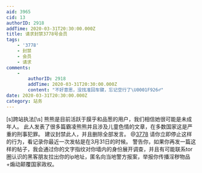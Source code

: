 ```yaml
---
aid: 3965
cid: 13
authorID: 2918
addTime: 2020-03-31T20:30:00.000Z
title: 请求封禁3778号会员
tags:
    - '3778'
    - 封禁
    - 会员
    - 请求
comments:
    -
        authorID: 2918
        addTime: 2020-03-31T20:30:00.000Z
        content: "不好意思，没找准回车键，忘记空行了\U0001F926‍♂️"
date: 2020-03-31T20:30:00.000Z
category: 站务
---
```


\[s\]跨站执法\[\\s\] 熊熊是目前活跃于膜乎和品葱的用户，我们相信她很可能是未成年人。 此人发表了很多篇霸凌熊熊并且涉及儿童色情的文章，在多数国家这是严重的刑事犯罪。 建议封禁此人，并且删除全部发言。 @[3778](/member/3778) 请你立即停止这样的行为，看记录你最近一次发帖是在3月31日的时候。 警告你，如果你再发一篇这样的帖子，我会通过你的文字指纹对你墙内的身份展开调查，并且有可能联系tor圈认识的黑客朋友拉出你的ip地址，匿名向当地警方报案，举报你传播淫秽物品+煽动颠覆国家政权。
